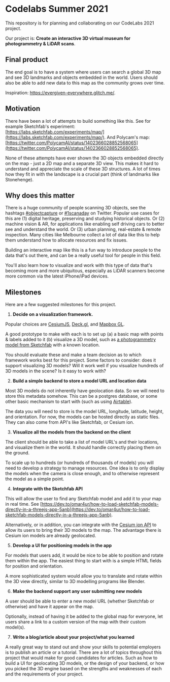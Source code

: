# Codelabs Summer 2021

This repository is for planning and collaborating on our CodeLabs 2021 project.

Our project is: **Create an interactive 3D virtual museum for photogrammetry & LiDAR scans**.

## Final product

The end goal is to have a system where users can search a global 3D map and see 3D landmarks and objects embedded in the world. Users should also be able to add new data to this map as the community grows over time. 

Inspiration: https://evergiven-everywhere.glitch.me/. 

## Motivation

There have been a lot of attempts to build something like this. See for example Sketchfab's experiment: [https://labs.sketchfab.com/experiments/map/](https://labs.sketchfab.com/experiments/map/). And Polycam's map: [https://twitter.com/PolycamAI/status/1402366028852568065](https://twitter.com/PolycamAI/status/1402366028852568065).

None of these attempts have ever shown the 3D objects embedded directly on the map - just a 2D map and a separate 3D view. This makes it hard to understand and appreciate the scale of these 3D structures. A lot of times how they fit in with the landscape is a crucial part (think of landmarks like Stonehenge). 

## Why does this matter

There is a huge community of people scanning 3D objects, see the hashtags [#objectcapture](https://twitter.com/hashtag/objectcapture?src=hashtag_click) or [#1scanaday](https://twitter.com/search?q=%231scanaday&src=typed_query) on Twitter. Popular use cases for this are (1) digital heritage, preserving and studying historical objects. Or (2) machine vision & AR, for applications like enabling self driving cars to better see and understand the world. Or (3) urban planning, real-estate & remote inspection. Many cities like Melbourne collect a lot of data like this to help them understand how to allocate resources and fix issues. 

Building an interactive map like this is a fun way to introduce people to the data that's out there, and can be a really useful tool for people in this field.

You'll also learn how to visualize and work with this type of data that's becoming more and more ubiquitous, especially as LiDAR scanners become more common via the latest iPhone/iPad devices.

## Milestones

Here are a few suggested milestones for this project.

1. **Decide on a visualization framework.**

Popular choices are [CesiumJS](https://github.com/CesiumGS/cesium#rocket-get-started), [Deck.gl](https://deck.gl/), and [Mapbox GL](https://docs.mapbox.com/mapbox-gl-js/api/). 

A good prototype to make with each is to set up (a) a basic map with points & labels added to it (b) visualize a 3D model, such as [a photogrammetry model from Sketchfab](https://sketchfab.com/search?category=architecture&features=downloadable&licenses=322a749bcfa841b29dff1e8a1bb74b0b&licenses=b9ddc40b93e34cdca1fc152f39b9f375&licenses=72360ff1740d419791934298b8b6d270&licenses=bbfe3f7dbcdd4122b966b85b9786a989&licenses=2628dbe5140a4e9592126c8df566c0b7&licenses=34b725081a6a4184957efaec2cb84ed3&licenses=7c23a1ba438d4306920229c12afcb5f9&licenses=783b685da9bf457d81e829fa283f3567&licenses=5b54cf13b1a4422ca439696eb152070d&q=photogrammetry&sort_by=-relevance&type=models) with a known location.

You should evaluate these and make a team decision as to which framework works best for this project. Some factors to consider: does it support visualizing 3D models? Will it work well if you visualize hundreds of 3D models in the scene? Is it easy to work with?

2. **Build a simple backend to store a model URL and location data**

Most 3D models do not inherently have geolocation data. So we will need to store this metadata somehow. This can be a postgres database, or some other basic mechanism to start with (such as using [Airtable](https://airtable.com/api)). 

The data you will need to store is the model URL, longitude, latitude, height, and orientation. For now, the models can be hosted directly as static files. They can also come from API's like Sketchfab, or Cesium ion. 

3. **Visualize all the models from the backend on the client**

The client should be able to take a list of model URL's and their locations, and visualize them in the world. It should handle correctly placing them on the ground. 

To scale up to hundreds (or hundreds of thousands of models) you will need to develop a strategy to manage resources. One idea is to only display the models when the camera is close enough, and to otherwise represent the model as a simple point. 

4. **Integrate with the Sketchfab API**

This will allow the user to find any Sketchfab model and add it to your map in real time. See [https://dev.to/omar4ur/how-to-load-sketchfab-models-directly-in-a-threejs-app-5anb](https://dev.to/omar4ur/how-to-load-sketchfab-models-directly-in-a-threejs-app-5anb). 

Alternatively, or in addition, you can integrate with the [Cesium ion API](https://cesium.com/learn/ion/ion-oauth2/) to allow its users to bring their 3D models to the map. The advantage there is Cesium ion models are already geolocated. 

5. **Develop a UI for positioning models in the app**

For models that users add, it would be nice to be able to position and rotate them within the app. The easiest thing to start with is a simple HTML fields for position and orientation. 

A more sophisticated system would allow you to translate and rotate within the 3D view directly, similar to 3D modelling programs like Blender.

6. **Make the backend support any user submitting new models**

A user should be able to enter a new model URL (whether Sketchfab or otherwise) and have it appear on the map.

Optionally, instead of having it be added to the global map for everyone, let users share a link to a custom version of the map with their custom model(s). 

7. **Write a blog/article about your project/what you learned**

A really great way to stand out and show your skills to potential employers is to publish an article or a tutorial. There are a lot of topics throughout this project that would make for good candidates for articles. Such as how to build a UI for geolocating 3D models, or the design of your backend, or how you picked the 3D engine based on the strengths and weaknesses of each and the requirements of your project.
